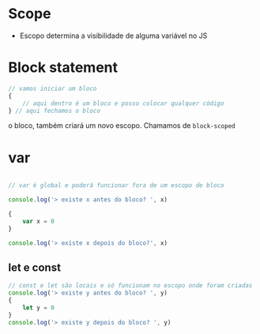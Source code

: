 # Scope

* Escopo determina a visibilidade de alguma variável no JS


# Block statement

```js
// vamos iniciar um bloco
{
    // aqui dentro é um bloco e posso colocar qualquer código
} // aqui fechamos o bloco
```

o bloco, também criará um novo escopo. Chamamos de `block-scoped`



# var
```js

// var é global e poderá funcionar fora de um escopo de bloco

console.log('> existe x antes do bloco? ', x)

{
    var x = 0
}

console.log('> existe x depois do bloco?', x)
```


## let e const
```js
// const e let são locais e só funcionam no escopo onde foram criadas
console.log('> existe y antes do bloco? ', y)
{
    let y = 0
}
console.log('> existe y depois do bloco? ', y)
```